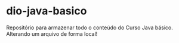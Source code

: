 # dio-java-basico
Repositório para armazenar todo o conteúdo do Curso Java básico. 
Alterando um arquivo de forma local!
